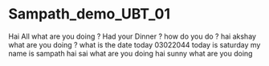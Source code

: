 # Sampath_demo_UBT_01
Hai All
what are you doing ?
Had your Dinner ?
how do you do ?
hai akshay what are you doing ?
what is the date today
03022044
today is saturday
my name is sampath
hai sai what are you doing
hai sunny what are you doing
